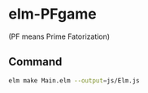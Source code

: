 # elm-PFgame
 (PF means Prime Fatorization) 
 
## Command
``` sh
elm make Main.elm --output=js/Elm.js
```
